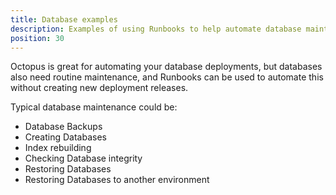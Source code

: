 ```yaml
---
title: Database examples
description: Examples of using Runbooks to help automate database maintenance
position: 30
---
```


Octopus is great for automating your database deployments, but databases also need routine maintenance, and Runbooks can be used to automate this without creating new deployment releases. 

Typical database maintenance could be:

- Database Backups
- Creating Databases 
- Index rebuilding 
- Checking Database integrity
- Restoring Databases
- Restoring Databases to another environment